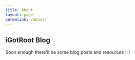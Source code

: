 ```yaml
---
title: About
layout: page
permalink: /about/
---
```


## iGotRoot Blog

Soon enough there'll be some blog posts and resources :-)
